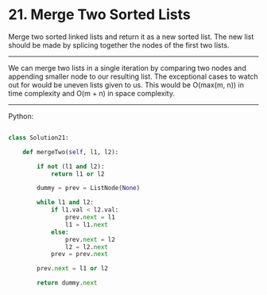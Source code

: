# 21. Merge Two Sorted Lists

Merge two sorted linked lists and return it as a new sorted list. The new list
should be made by splicing together the nodes of the first two lists.

---

We can merge two lists in a single iteration by comparing two nodes and
appending smaller node to our resulting list. The exceptional cases to watch
out for would be uneven lists given to us. This would be O(max(m, n)) in time
complexity and O(m + n) in space complexity.

---

Python:

```python

class Solution21:

    def mergeTwo(self, l1, l2):

        if not (l1 and l2):
            return l1 or l2

        dummy = prev = ListNode(None)

        while l1 and l2:
            if l1.val < l2.val:
                prev.next = l1
                l1 = l1.next
            else:
                prev.next = l2
                l2 = l2.next
            prev = prev.next

        prev.next = l1 or l2

        return dummy.next

```

